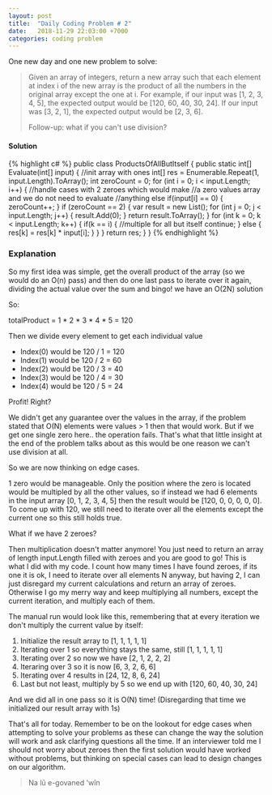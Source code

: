```yaml
---
layout: post
title:  "Daily Coding Problem # 2"
date:   2018-11-29 22:03:00 +7000
categories: coding problem
---
```


One new day and one new problem to solve:

> Given an array of integers, return a new array such that each element at index i of the new array is the product of all the numbers in the original array except the one at i.
> For example, if our input was [1, 2, 3, 4, 5], the expected output would be [120, 60, 40, 30, 24]. If our input was [3, 2, 1], the expected output would be [2, 3, 6].
>
> Follow-up: what if you can't use division?

#### Solution

{% highlight c# %}
public class ProductsOfAllButItself
{
    public static int[] Evaluate(int[] input)
    {
        //init array with ones
        int[] res = Enumerable.Repeat(1, input.Length).ToArray();
        int zeroCount = 0;
        for (int i = 0; i < input.Length; i++) {
            //handle cases with 2 zeroes which would make
            //a zero values array and we do not need to evaluate 
            //anything else
            if(input[i] == 0) {
                zeroCount++;
            }
            if (zeroCount == 2) {
                var result = new List<int>();
                for (int j = 0; j < input.Length; j++) {
                    result.Add(0);
                }
                return result.ToArray();
            }
            for (int k = 0; k < input.Length; k++) {
                if(k == i) {
                    //multiple for all but itself
                    continue;
                }
                else {
                    res[k] = res[k] * input[i];
                }
            }
        }
        return res;
    }
}
{% endhighlight %}

### Explanation
So my first idea was simple, get the overall product of the array (so we would do an O(n) pass) and then do one last pass to iterate over it again, dividing the actual value over the sum and bingo! we have an O(2N) solution

So:

totalProduct = 1 * 2 * 3 * 4 * 5 = 120

Then we divide every element to get each individual value

* Index(0) would be 120 / 1 = 120
* Index(1) would be 120 / 2 = 60
* Index(2) would be 120 / 3 = 40
* Index(3) would be 120 / 4 = 30
* Index(4) would be 120 / 5 = 24

Profit! Right?

We didn't get any guarantee over the values in the array, if the problem stated that O(N) elements were values > 1 then that would work. But if we get one single zero here.. the operation fails. That's what that little insight at the end of the problem talks about as this would be one reason we can't use division at all.

So we are now thinking on edge cases.

1 zero would be manageable. Only the position where the zero is located would be multipled by all the other values, so if instead we had 6 elements in the input array [0, 1, 2, 3, 4, 5] then the result would be [120, 0, 0, 0, 0, 0].
To come up with 120, we still need to iterate over all the elements except the current one so this still holds true.

What if we have 2 zeroes?

Then multiplication doesn't matter anymore! You just need to return an array of length input.Length filled with zeroes and you are good to go!
This is what I did with my code. I count how many times I have found zeroes, if its one it is ok, I need to iterate over all elements N anyway, but having 2, I can just disregard my current calculations and return an array of zeroes. Otherwise I go my merry way and keep multiplying all numbers, except the current iteration, and multiply each of them.

The manual run would look like this, remembering that at every iteration we don't multiply the current value by itself:

1. Initialize the result array to [1, 1, 1, 1, 1]
2. Iterating over 1 so everything stays the same, still [1, 1, 1, 1, 1]
3. Iterating over 2 so now we have [2, 1, 2, 2, 2]
4. Iteraring over 3 so it is now [6, 3, 2, 6, 6]
5. Iterating over 4 results in [24, 12, 8, 6, 24]
6. Last but not least, multiply by 5 so we end up with [120, 60, 40, 30, 24]

And we did all in one pass so it is O(N) time! (Disregarding that time we initialized our result array with 1s)

That's all for today. Remember to be on the lookout for edge cases when attempting to solve your problems as these can change the way the solution will work and ask clarifying questions all the time. If an interviewer told me I should not worry about zeroes then the first solution would have worked without problems, but thinking on special cases can lead to design changes on our algorithm.

> Na lû e-govaned 'wîn
